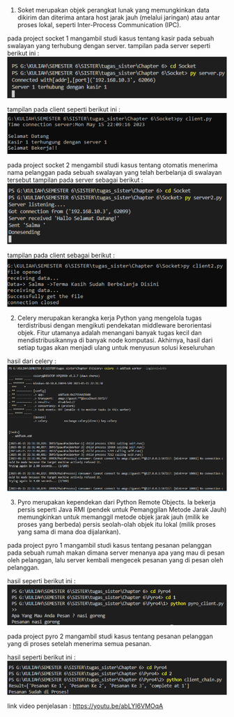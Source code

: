 1. Soket merupakan objek perangkat lunak yang memungkinkan data dikirim dan diterima antara host jarak jauh (melalui jaringan) atau antar proses lokal, seperti Inter-Process Communication (IPC).

pada project socket 1 mangambil studi kasus tentang kasir pada sebuah swalayan yang terhubung dengan server.
tampilan pada server seperti berikut ini :
![](server.png)

tampilan pada client seperti berikut ini :
![](client.png)

pada project socket 2 mengambil studi kasus tentang otomatis menerima nama pelanggan pada sebuah swalayan yang telah berbelanja di swalayan tersebut
tampilan pada server sebagai berikut :
![](server2.png)

tampilan pada client sebagai berikut :
![](client2.png)

2. Celery merupakan kerangka kerja Python yang mengelola tugas terdistribusi dengan mengikuti pendekatan middleware berorientasi objek. Fitur utamanya adalah menangani banyak tugas kecil dan
mendistribusikannya di banyak node komputasi. Akhirnya, hasil dari setiap tugas akan menjadi
ulang untuk menyusun solusi keseluruhan

hasil dari celery :
![](celery.png)

3. Pyro merupakan kependekan dari Python Remote Objects. Ia bekerja persis seperti Java RMI (pendek
untuk Pemanggilan Metode Jarak Jauh) memungkinkan untuk memanggil metode objek jarak jauh (milik
ke proses yang berbeda) persis seolah-olah objek itu lokal (milik proses yang sama di
mana doa dijalankan).

pada project pyro 1 mangambil studi kasus tentang pesanan pelanggan pada sebuah rumah makan dimana server menanya apa yang mau di pesan oleh pelanggan, lalu server kembali mengecek pesanan yang di pesan oleh pelanggan.

hasil seperti berikut ini :
![](1.png)

pada project pyro 2 mangambil studi kasus tentang pesanan pelanggan yang di proses setelah menerima semua pesanan.

hasil seperti berikut ini :
![](2.png)

link video penjelasan : https://youtu.be/abLYI6VMOqA